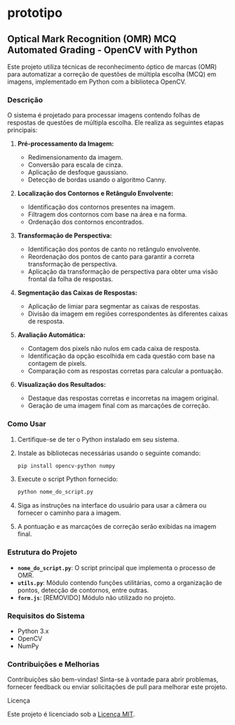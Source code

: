 # prototipo

## Optical Mark Recognition (OMR) MCQ Automated Grading - OpenCV with Python

Este projeto utiliza técnicas de reconhecimento óptico de marcas (OMR) para automatizar a correção de questões de múltipla escolha (MCQ) em imagens, implementado em Python com a biblioteca OpenCV.

### Descrição

O sistema é projetado para processar imagens contendo folhas de respostas de questões de múltipla escolha. Ele realiza as seguintes etapas principais:

1. **Pré-processamento da Imagem:**
   - Redimensionamento da imagem.
   - Conversão para escala de cinza.
   - Aplicação de desfoque gaussiano.
   - Detecção de bordas usando o algoritmo Canny.

2. **Localização dos Contornos e Retângulo Envolvente:**
   - Identificação dos contornos presentes na imagem.
   - Filtragem dos contornos com base na área e na forma.
   - Ordenação dos contornos encontrados.

3. **Transformação de Perspectiva:**
   - Identificação dos pontos de canto no retângulo envolvente.
   - Reordenação dos pontos de canto para garantir a correta transformação de perspectiva.
   - Aplicação da transformação de perspectiva para obter uma visão frontal da folha de respostas.

4. **Segmentação das Caixas de Respostas:**
   - Aplicação de limiar para segmentar as caixas de respostas.
   - Divisão da imagem em regiões correspondentes às diferentes caixas de resposta.

5. **Avaliação Automática:**
   - Contagem dos pixels não nulos em cada caixa de resposta.
   - Identificação da opção escolhida em cada questão com base na contagem de pixels.
   - Comparação com as respostas corretas para calcular a pontuação.

6. **Visualização dos Resultados:**
   - Destaque das respostas corretas e incorretas na imagem original.
   - Geração de uma imagem final com as marcações de correção.

### Como Usar

1. Certifique-se de ter o Python instalado em seu sistema.
2. Instale as bibliotecas necessárias usando o seguinte comando:

   ```bash
   pip install opencv-python numpy
   ```

3. Execute o script Python fornecido:

   ```bash
   python nome_do_script.py
   ```

4. Siga as instruções na interface do usuário para usar a câmera ou fornecer o caminho para a imagem.

5. A pontuação e as marcações de correção serão exibidas na imagem final.

### Estrutura do Projeto

- **`nome_do_script.py`**: O script principal que implementa o processo de OMR.
- **`utils.py`**: Módulo contendo funções utilitárias, como a organização de pontos, detecção de contornos, entre outras.
- **`form.js`**: [REMOVIDO] Módulo não utilizado no projeto.

### Requisitos do Sistema

- Python 3.x
- OpenCV
- NumPy

### Contribuições e Melhorias

Contribuições são bem-vindas! Sinta-se à vontade para abrir problemas, fornecer feedback ou enviar solicitações de pull para melhorar este projeto.

Licença

Este projeto é licenciado sob a [Licença MIT](LICENSE).
